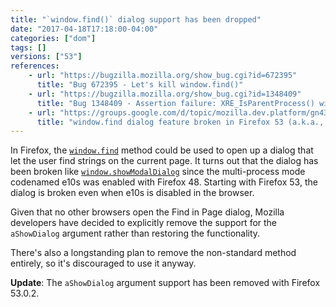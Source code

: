 ```yaml
---
title: "`window.find()` dialog support has been dropped"
date: "2017-04-18T17:18:00-04:00"
categories: ["dom"]
tags: []
versions: ["53"]
references:
    - url: "https://bugzilla.mozilla.org/show_bug.cgi?id=672395"
      title: "Bug 672395 - Let's kill window.find()"
    - url: "https://bugzilla.mozilla.org/show_bug.cgi?id=1348409"
      title: "Bug 1348409 - Assertion failure: XRE_IsParentProcess() with window.find"
    - url: "https://groups.google.com/d/topic/mozilla.dev.platform/gn4364N4TlY/discussion"
      title: "window.find dialog feature broken in Firefox 53 (a.k.a., Late Intent to Unship: window.find's dialog support)"
---
```

In Firefox, the [`window.find`](https://developer.mozilla.org/docs/Web/API/Window/find) method could be used to open up a dialog that let the user find strings on the current page. It turns out that the dialog has been broken like [`window.showModalDialog`](https://www.fxsitecompat.dev/en-CA/docs/2016/window-showmodaldialog-has-been-removed/) since the multi-process mode codenamed e10s was enabled with Firefox 48. Starting with Firefox 53, the dialog is broken even when e10s is disabled in the browser.

Given that no other browsers open the Find in Page dialog, Mozilla developers have decided to explicitly remove the support for the `aShowDialog` argument rather than restoring the functionality.

There's also a longstanding plan to remove the non-standard method entirely, so it's discouraged to use it anyway.

**Update**: The `aShowDialog` argument support has been removed with Firefox 53.0.2.

